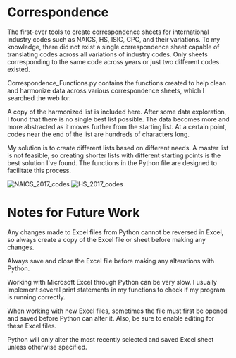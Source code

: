 # Correspondence
The first-ever tools to create correspondence sheets for international industry codes such as NAICS, HS, ISIC, CPC, and their variations. To my knowledge, there did not exist a single correspondence sheet capable of translating codes across all variations of industry codes. Only sheets corresponding to the same code across years or just two different codes existed.

Correspondence_Functions.py contains the functions created to help clean and harmonize data across various correspondence sheets, which I searched the web for.

A copy of the harmonized list is included here. After some data exploration, I found that there is no single best list possible. The data becomes more and more abstracted as it moves further from the starting list. At a certain point, codes near the end of the list are hundreds of characters long.

My solution is to create different lists based on different needs. A master list is not feasible, so creating shorter lists with different starting points is the best solution I've found. The functions in the Python file are designed to facilitate this process.

![NAICS_2017_codes](https://github.com/user-attachments/assets/a6c04a95-e06c-4c2c-b6b8-d3e7496dc1f1)
![HS_2017_codes](https://github.com/user-attachments/assets/5b49ca18-f93a-4999-a107-9f86d74be033)

# Notes for Future Work

Any changes made to Excel files from Python cannot be reversed in Excel, so always create a copy of the Excel file or sheet before making any changes.

Always save and close the Excel file before making any alterations with Python.

Working with Microsoft Excel through Python can be very slow. I usually implement several print statements in my functions to check if my program is running correctly.

When working with new Excel files, sometimes the file must first be opened and saved before Python can alter it. Also, be sure to enable editing for these Excel files.

Python will only alter the most recently selected and saved Excel sheet unless otherwise specified.
